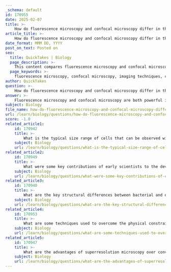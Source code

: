 ```yaml
---
_schema: default
id: 170955
date: 2025-02-07
title: >-
    How do fluorescence microscopy and confocal microscopy differ in their imaging capabilities?
article_title: >-
    How do fluorescence microscopy and confocal microscopy differ in their imaging capabilities?
date_format: MMM DD, YYYY
post_on_text: Posted on
seo:
  title: QuickTakes | Biology
  page_description: >-
    This content compares fluorescence microscopy and confocal microscopy, highlighting their differences in imaging capabilities, resolution, and specific applications in cell biology.
  page_keywords: >-
    fluorescence microscopy, confocal microscopy, imaging techniques, cell biology, live cell imaging, optical sectioning, resolution, background noise, three-dimensional imaging, laser scanning
author: QuickTakes
question: >-
    How do fluorescence microscopy and confocal microscopy differ in their imaging capabilities?
answer: >-
    Fluorescence microscopy and confocal microscopy are both powerful imaging techniques used in cell biology, but they differ significantly in their imaging capabilities and applications.\n\n### Fluorescence Microscopy\nFluorescence microscopy utilizes the principles of fluorescence, where specific fluorescent molecules absorb light at a certain wavelength and emit light at a longer wavelength. This technique allows researchers to label and visualize specific cellular components, such as proteins or organelles, in live cells. Key features include:\n\n- **Live Cell Imaging**: Fluorescence microscopy is particularly effective for observing live cells, as it can visualize dynamic processes in real-time.\n- **Specificity**: By using fluorescent tags, researchers can selectively visualize particular proteins or structures within the cell.\n- **Resolution Limit**: The resolution is generally limited to about 200 nanometers due to the diffraction of light, which can restrict the ability to resolve closely spaced structures.\n\n### Confocal Microscopy\nConfocal microscopy is an advanced form of fluorescence microscopy that employs laser light to scan specimens and create high-resolution images. It offers several advantages over traditional fluorescence microscopy:\n\n- **Optical Sectioning**: Confocal microscopy can perform optical sectioning, allowing for the collection of images at various depths within a specimen. This capability is particularly useful for imaging thick tissues and complex cellular structures, as it enables the creation of three-dimensional representations without the need for physical sectioning.\n- **Reduced Background Noise**: By using a pinhole aperture to exclude out-of-focus light, confocal microscopy significantly reduces background noise, resulting in clearer images with improved contrast.\n- **Higher Resolution**: The combination of laser scanning and optical sectioning results in higher resolution images compared to standard fluorescence microscopy, making it easier to distinguish between closely spaced structures.\n\n### Summary of Differences\n- **Imaging Depth**: Confocal microscopy excels in imaging thick specimens through optical sectioning, while traditional fluorescence microscopy may struggle with depth due to out-of-focus light.\n- **Resolution**: Confocal microscopy generally provides higher resolution images due to its ability to focus on a specific plane and reduce background noise.\n- **Applications**: Fluorescence microscopy is often used for live cell imaging and dynamic processes, while confocal microscopy is preferred for detailed structural studies and three-dimensional reconstructions of complex tissues.\n\nIn conclusion, while both techniques are invaluable in cell biology, confocal microscopy offers enhanced imaging capabilities, particularly for thick specimens and high-resolution imaging, making it a powerful tool for studying cellular structures and processes in greater detail.
subject: Biology
file_name: how-do-fluorescence-microscopy-and-confocal-microscopy-differ-in-their-imaging-capabilities.md
url: /learn/biology/questions/how-do-fluorescence-microscopy-and-confocal-microscopy-differ-in-their-imaging-capabilities
score: -1.0
related_article1:
    id: 170942
    title: >-
        What is the typical size range of cells that can be observed with the naked eye?
    subject: Biology
    url: /learn/biology/questions/what-is-the-typical-size-range-of-cells-that-can-be-observed-with-the-naked-eye
related_article2:
    id: 170949
    title: >-
        What were some key contributions of early scientists to the development of microscopy?
    subject: Biology
    url: /learn/biology/questions/what-were-some-key-contributions-of-early-scientists-to-the-development-of-microscopy
related_article3:
    id: 170940
    title: >-
        What are the key structural differences between bacterial and eukaryotic cells?
    subject: Biology
    url: /learn/biology/questions/what-are-the-key-structural-differences-between-bacterial-and-eukaryotic-cells
related_article4:
    id: 170953
    title: >-
        What are some techniques used to overcome the physical constraints of microscopic resolution limits?
    subject: Biology
    url: /learn/biology/questions/what-are-some-techniques-used-to-overcome-the-physical-constraints-of-microscopic-resolution-limits
related_article5:
    id: 170947
    title: >-
        What are the advantages of superresolution microscopy over conventional microscopy techniques?
    subject: Biology
    url: /learn/biology/questions/what-are-the-advantages-of-superresolution-microscopy-over-conventional-microscopy-techniques
---
```


&nbsp;